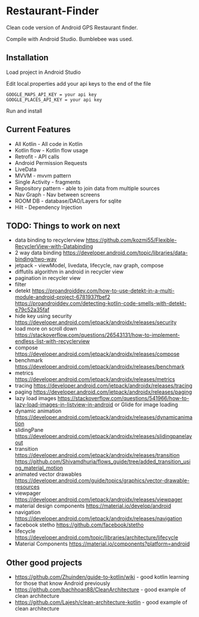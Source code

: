 # Restaurant-Finder
Clean code version of Android GPS Restaurant finder.

Compile with Android Studio.  Bumblebee was used.

## Installation
Load project in Android Studio

Edit local.properties add your api keys to the end of the file

```
GOOGLE_MAPS_API_KEY = your api key
GOOGLE_PLACES_API_KEY = your api key
```

Run and install

## Current Features

* All Kotlin - All code in Kotlin
* Kotlin flow - Kotlin flow usage
* Retrofit - API calls
* Android Permission Requests
* LiveData
* MVVM - mvvm pattern
* Single Activity - fragments
* Repository pattern - able to join data from multiple sources
* Nav Graph - Nav between screens
* ROOM DB - database/DAO/Layers for sqlite
* Hilt - Dependency Injection


## TODO: Things to work on next

* data binding to recyclerview https://github.com/kozmi55/Flexible-RecyclerView-with-Databinding
* 2 way data binding https://developer.android.com/topic/libraries/data-binding/two-way
* jetpack - viewModel, livedata, lifecycle, nav graph, compose
* diffutils algorithm in android in recycler view
* pagination in recycler view
* filter
* detekt  https://proandroiddev.com/how-to-use-detekt-in-a-multi-module-android-project-6781937fbef2  https://proandroiddev.com/detecting-kotlin-code-smells-with-detekt-e79c52a35faf
* hide key using security https://developer.android.com/jetpack/androidx/releases/security
* load more on scroll down https://stackoverflow.com/questions/26543131/how-to-implement-endless-list-with-recyclerview
* compose https://developer.android.com/jetpack/androidx/releases/compose
* benchmark https://developer.android.com/jetpack/androidx/releases/benchmark
* metrics https://developer.android.com/jetpack/androidx/releases/metrics
* tracing https://developer.android.com/jetpack/androidx/releases/tracing
* paging https://developer.android.com/jetpack/androidx/releases/paging
* lazy load images https://stackoverflow.com/questions/541966/how-to-lazy-load-images-in-listview-in-android or Glide for image loading
* dynamic animation https://developer.android.com/jetpack/androidx/releases/dynamicanimation
* slidingPane https://developer.android.com/jetpack/androidx/releases/slidingpanelayout
* transition https://developer.android.com/jetpack/androidx/releases/transition  https://github.com/Shivamdhuria/flows_guide/tree/added_transition_using_material_motion
* animated vector drawables https://developer.android.com/guide/topics/graphics/vector-drawable-resources
* viewpager https://developer.android.com/jetpack/androidx/releases/viewpager
* material design components https://material.io/develop/android
* navigation https://developer.android.com/jetpack/androidx/releases/navigation
* facebook stetho https://github.com/facebook/stetho
* lifecycle https://developer.android.com/topic/libraries/architecture/lifecycle
* Material Components https://material.io/components?platform=android

## Other good projects

* https://github.com/Zhuinden/guide-to-kotlin/wiki - good kotlin learning for those that know Android previously
* https://github.com/bachhoan88/CleanArchitecture - good example of clean architecture
* https://github.com/Lajesh/clean-architecture-kotlin - good example of clean architecture
